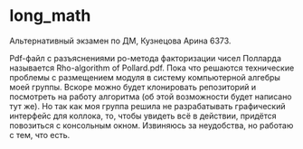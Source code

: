# long_math
Альтернативный экзамен по ДМ, Кузнецова Арина 6373.

Pdf-файл с разъяснениями ро-метода факторизации чисел Полларда называется Rho-algorithm of Pollard.pdf.
Пока что решаются технические проблемы с размещением модуля в систему компьютерной алгебры моей группы. 
Вскоре можно будет клонировать репозиторий и посмотреть на работу алгоритма (об этой возможности будет написано тут же).
Но так как моя группа решила не разрабатывать графический интерфейс для коллока, то, чтобы увидеть всё в действии, придётся повозиться с
консольным окном.
Извиняюсь за неудобства, но работаю с тем, что есть.
